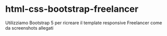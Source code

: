 # html-css-bootstrap-freelancer
Utilizziamo Bootstrap 5 per ricreare il template responsive Freelancer come da screenshots allegati
